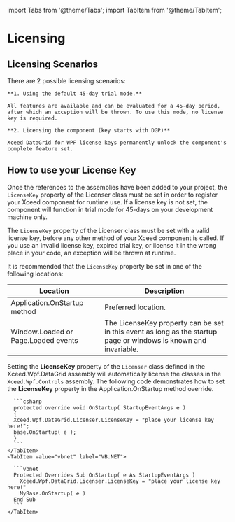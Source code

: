 import Tabs from '@theme/Tabs';
import TabItem from '@theme/TabItem';

# Licensing

## Licensing Scenarios
There are 2 possible licensing scenarios: 

    **1. Using the default 45-day trial mode.**

    All features are available and can be evaluated for a 45-day period, after which an exception will be thrown. To use this mode, no license key is required.

    **2. Licensing the component (key starts with DGP)**

    Xceed DataGrid for WPF license keys permanently unlock the component's complete feature set.

## How to use your License Key
Once the references to the assemblies have been added to your project, the `LicenseKey` property of the Licenser class must be set in order to register your Xceed component for runtime use. If a license key is not set, the component will function in trial mode for 45-days on your development machine only.

The `LicenseKey` property of the Licenser class must be set with a valid license key, before any other method of your Xceed component is called. If you use an invalid license key, expired trial key, or license it in the wrong place in your code, an exception will be thrown at runtime.

It is recommended that the `LicenseKey` property be set in one of the following locations:

|Location	|Description|
|---------|-----------|
|Application.OnStartup method	|Preferred location.|
|Window.Loaded or Page.Loaded events	|The LicenseKey property can be set in this event as long as the startup page or windows is known and invariable.|

Setting the **LicenseKey** property of the `Licenser` class defined in the Xceed.Wpf.DataGrid assembly will automatically license the classes in the `Xceed.Wpf.Controls` assembly.
The following code demonstrates how to set the **LicenseKey** property in the Application.OnStartup method override.

  <Tabs>
    <TabItem value="csharp" label="C#" default>

      ```csharp
      protected override void OnStartup( StartupEventArgs e )
      {
      Xceed.Wpf.DataGrid.Licenser.LicenseKey = "place your license key here!";
      base.OnStartup( e );      
      }
      ```
    </TabItem>
    <TabItem value="vbnet" label="VB.NET">

      ```vbnet
      Protected Overrides Sub OnStartup( e As StartupEventArgs )
        Xceed.Wpf.DataGrid.Licenser.LicenseKey = "place your license key here!"
        MyBase.OnStartup( e )
      End Sub
      ```
    </TabItem>    
  </Tabs>